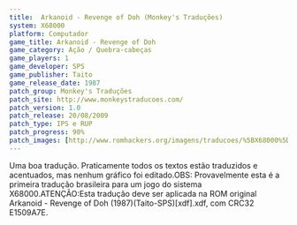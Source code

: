 ```yaml
---
title:  Arkanoid - Revenge of Doh (Monkey's Traduções)
system: X68000
platform: Computador
game_title: Arkanoid - Revenge of Doh
game_category: Ação / Quebra-cabeças
game_players: 1
game_developer: SPS
game_publisher: Taito
game_release_date: 1987
patch_group: Monkey's Traduções
patch_site: http://www.monkeystraducoes.com/
patch_version: 1.0
patch_release: 20/08/2009
patch_type: IPS e RUP
patch_progress: 90%
patch_images: [http://www.romhackers.org/imagens/traducoes/%5BX68000%5D%20Arkanoid%20-%20Revenge%20of%20Doh%20-%20Monkey's%20Tradu%C3%A7%C3%B5es%20-%201.png,http://www.romhackers.org/imagens/traducoes/%5BX68000%5D%20Arkanoid%20-%20Revenge%20of%20Doh%20-%20Monkey's%20Tradu%C3%A7%C3%B5es%20-%202.png,http://www.romhackers.org/imagens/traducoes/%5BX68000%5D%20Arkanoid%20-%20Revenge%20of%20Doh%20-%20Monkey's%20Tradu%C3%A7%C3%B5es%20-%203.png]
---
```

Uma boa tradução. Praticamente todos os textos estão traduzidos e acentuados, mas nenhum gráfico foi editado.OBS: Provavelmente esta é a primeira tradução brasileira para um jogo do sistema X68000.ATENÇÃO:Esta tradução deve ser aplicada na ROM original Arkanoid - Revenge of Doh (1987)(Taito-SPS)[xdf].xdf, com CRC32 E1509A7E.